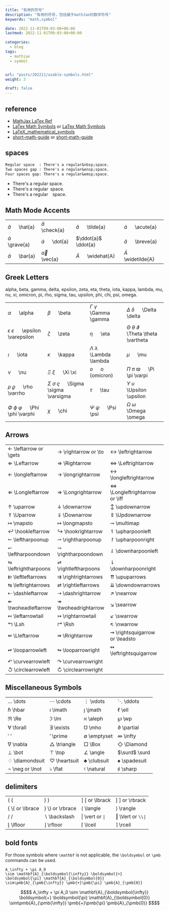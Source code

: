 ```yaml
---
title: "有用的符号"
description: "有用的符号，包括基于mathJax的数学符号"
keywords: "math,symbol"

date: 2022-11-01T09:03:08+08:00
lastmod: 2022-11-01T09:03:08+08:00

categories:
  - blog
tags:
  - mathjax
  - symbol


url: "posts/202211/usable-symbols.html"
weight: 3

draft: false
---
```


## reference

- [MathJax LaTex Ref](https://docs.mathjax.org/en/latest/input/tex/index.html)
- [LaTex Math Symbols](/files/LaTeX-Math-Symbols.pdf) or [LaTex Math Symbols](https://www.math.uci.edu/~xiangwen/pdf/LaTeX-Math-Symbols.pdf)
- [LaTeX_mathematical_symbols](https://oeis.org/wiki/List_of_LaTeX_mathematical_symbols)
- [short-math-guide](/files/short-math-guide.pdf) or [short-math-guide](https://mirrors.sustech.edu.cn/CTAN/info/short-math-guide/short-math-guide.pdf)

## spaces

```txt
Regular space  : There's a regular&nbsp;space.
Two spaces gap : There's a regular&ensp;space.
Four spaces gap: There's a regular&emsp;space.
```

- There's a regular&nbsp;space.
- There's a regular&ensp;space.
- There's a regular&emsp;space.

## Math Mode Accents

|  |  |  |  |
|--|--|--|--|
| $\hat{a}$   &emsp; \hat{a}   | $\check{a}$ &emsp; \check{a} | $\tilde{a}$   &emsp; \tilde{a}   | $\acute{a}$     &emsp; \acute{a}    |
| $\grave{a}$ &emsp; \grave{a} | $\dot{a}$   &emsp; \dot{a}   | $\ddot{a}$    &emsp; \ddot{a}    | $\breve{a}$     &emsp; \breve{a}    | 
| $\bar{a}$   &emsp; \bar{a}   | $\vec{a}$   &emsp; \vec{a}   | $\widehat{A}$ &emsp; \widehat{A} | $\widetilde{A}$ &emsp; \widetilde{A}| 

## Greek Letters

alpha, beta, gamma, delta, epsilon, zeta, eta, theta, iota, kappa, lambda, mu, nu, xi, omicron, pi, rho, sigma, tau, upsilon, phi, chi, psi, omega.

|  |  |  |  |
|--|--|--|--|
| $\alpha$      &emsp; \alpha                          | $\beta$       &emsp; \beta       | $\Gamma$ $\gamma$ &emsp; \Gamma \gamma         | $\Delta$ $\delta$  &emsp; \Delta \delta                        |
| $\epsilon$ $\varepsilon$ &emsp; \epsilon \varepsilon | $\zeta$       &emsp; \zeta       | $\eta$        &emsp; \eta                      | $\Theta$ $\theta$ $\vartheta$   &emsp; \Theta \theta \vartheta |
| $\iota$     &emsp; \iota                             | $\kappa$    &emsp; \kappa        | $\Lambda$ $\lambda$ &emsp; \Lambda \lambda     | $\mu$       &emsp; \mu                                         |
| $\nu$       &emsp; \nu                               | $\Xi$ $\xi$  &emsp; \Xi \xi      | $o$         &emsp; o  &emsp; (omicron)         | $\Pi$ $\pi$  $\varpi$      &emsp; \Pi \pi  \varpi              | 
| $\rho$   $\varrho$     &emsp; \rho  \varrho          | $\Sigma$ $\sigma$ $\varsigma$ &emsp; \Sigma \sigma \varsigma | $\tau$ &emsp; \tau | $\Upsilon$ $\upsilon$   &emsp; \Upsilon \upsilon               |
| $\Phi$  $\phi$  $\varphi$ &emsp; \Phi \phi  \varphi  | $\chi$   &emsp; \chi             | $\Psi$ $\psi$ &emsp; \Psi \psi                 | $\Omega$ $\omega$   &emsp; \Omega \omega                       |

## Arrows

|  |  |  |
|--|--|--|
| $\leftarrow$ \leftarrow or \gets        | $\rightarrow$ \rightarrow or \to        | $\leftrightarrow$ \leftrightarrow           |
| $\Leftarrow$ \Leftarrow                 | $\Rightarrow$ \Rightarrow               | $\Leftrightarrow$ \Leftrightarrow           |
| $\longleftarrow$ \longleftarrow         | $\longrightarrow$ \longrightarrow       | $\longleftrightarrow$ \longleftrightarrow   |
| $\Longleftarrow$ \Longleftarrow         | $\Longrightarrow$ \Longrightarrow       | $\Longleftrightarrow$ \Longleftrightarrow or \iff |
| $\uparrow$ \uparrow                     | $\downarrow$ \downarrow                 | $\updownarrow$ \updownarrow                 |
| $\Uparrow$ \Uparrow                     | $\Downarrow$ \Downarrow                 | $\Updownarrow$ \Updownarrow                 |
| $\mapsto$ \mapsto                       | $\longmapsto$ \longmapsto               | $\multimap$ \multimap                       |
| $\hookleftarrow$ \hookleftarrow         | $\hookrightarrow$ \hookrightarrow       | $\upharpoonleft$ \upharpoonleft             |
| $\leftharpoonup$ \leftharpoonup         | $\rightharpoonup$ \rightharpoonup       | $\upharpoonright$ \upharpoonright           |
| $\leftharpoondown$ \leftharpoondown     | $\rightharpoondown$ \rightharpoondown   | $\downharpoonleft$ \downharpoonleft         |
| $\leftrightharpoons$ \leftrightharpoons | $\rightleftharpoons$ \rightleftharpoons | $\downharpoonright$ \downharpoonright       |
| $\leftleftarrows$ \leftleftarrows       | $\rightrightarrows$ \rightrightarrows   | $\upuparrows$ \upuparrows                   |
| $\leftrightarrows$ \leftrightarrows     | $\rightleftarrows$ \rightleftarrows     | $\downdownarrows$ \downdownarrows           |
| $\dashleftarrow$ \dashleftarrow         | $\dashrightarrow$ \dashrightarrow       | $\nearrow$ \nearrow                         |
| $\twoheadleftarrow$ \twoheadleftarrow   | $\twoheadrightarrow$ \twoheadrightarrow | $\searrow$ \searrow                         |
| $\leftarrowtail$ \leftarrowtail         | $\rightarrowtail$ \rightarrowtail       | $\swarrow$ \swarrow                         |
| $\Lsh$ \Lsh                             | $\Rsh$ \Rsh                             | $\nwarrow$ \nwarrow                         |
| $\Lleftarrow$ \Lleftarrow               | $\Rrightarrow$ \Rrightarrow             | $\rightsquigarrow$ \rightsquigarrow or \leadsto |
| $\looparrowleft$ \looparrowleft         | $\looparrowright$ \looparrowright       | $\leftrightsquigarrow$ \leftrightsquigarrow |
| $\curvearrowleft$ \curvearrowleft       | $\curvearrowright$ \curvearrowright     | |
| $\circlearrowleft$ \circlearrowleft     | $\circlearrowright$ \circlearrowright   | |


## Miscellaneous Symbols

|  |  |  |  |
|--|--|--|--|
| $\dots$ \dots               | $\cdots$ \cdots         | $\vdots$ \vdots       | $\ddots$ \ddots         |
| $\hbar$ \hbar               | $\imath$ \imath         | $\jmath$ \jmath       | $\ell$ \ell             |
| $\Re$ \Re                   | $\Im$ \Im               | $\aleph$ \aleph       | $\wp$ \wp               |
| $\forall$ \forall           | $\exists$ \exists       | $\mho$ \mho           | $\partial$ \partial     |
| $'$ '                       | $\prime$ \prime         | $\emptyset$ \emptyset | $\infty$ \infty         |
| $\nabla$ \nabla             | $\triangle$ \triangle   | $\Box$ \Box           | $\Diamond$ \Diamond     |
| $\bot$ \bot                 | $\top$ \top             | $\angle$ \angle       | $\surd$ \surd           |
| $\diamondsuit$ \diamondsuit | $\heartsuit$ \heartsuit | $\clubsuit$ \clubsuit | $\spadesuit$ \spadesuit |
| $\neg$ \neg or \lnot        | $\flat$ \flat           | $\natural$ \natural   | $\sharp$ \sharp         |

## delimiters

|  |  |  |  |
|--|--|--|--|
| $($ (                     | $)$ )                    | $\lbrack$ [ or \lbrack | $\rbrack$ ] or \rbrack  |
| $\lbrace$ \\{ or \lbrace  | $\rbrace$ \\} or \rbrace | $\langle$ \langle      | $\rangle$ \rangle       |
| $/$ /                     | $\backslash$ \backslash  | $\vert$ \vert or `\|`  | $\Vert$ \Vert or `\\\|` |
| $\lfloor$ \lfloor         | $\rfloor$ \rfloor        | $\lceil$ \lceil        | $\rceil$ \rceil         |

## bold fonts
For those symbols where `\mathbf` is not applicable, the `\boldsymbol` or `\pmb` commands can be used.

```text
A_\infty + \pi A_0
\sim \mathbf{A}_{\boldsymbol{\infty}} \boldsymbol{+}
\boldsymbol{\pi} \mathbf{A}_{\boldsymbol{0}}
\sim\pmb{A}_{\pmb{\infty}} \pmb{+}\pmb{\pi} \pmb{A}_{\pmb{0}}
```

```math
$$
A_\infty + \pi A_0 
\sim \mathbf{A}_{\boldsymbol{\infty}} \boldsymbol{+}
\boldsymbol{\pi} \mathbf{A}_{\boldsymbol{0}}
\sim\pmb{A}_{\pmb{\infty}} \pmb{+}\pmb{\pi} \pmb{A}_{\pmb{0}}
$$
```

